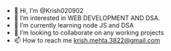 - 👋 Hi, I’m @Krish020902
- 👀 I’m interested in WEB DEVELOPMENT AND DSA.
- 🌱 I’m currently learning node JS and DSA
- 💞️ I’m looking to collaborate on any working projects
- 📫 How to reach me krish.mehta.3822@gmail.com

<!---
Krish020902/Krish020902 is a ✨ special ✨ repository because its `README.md` (this file) appears on your GitHub profile.
You can click the Preview link to take a look at your changes.
--->
